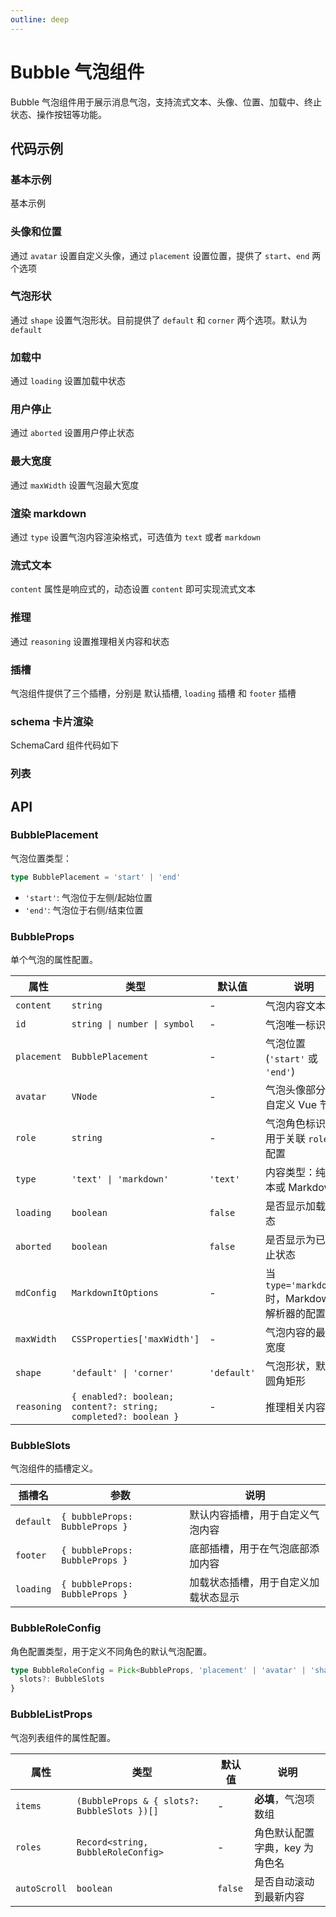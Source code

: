 ```yaml
---
outline: deep
---
```


# Bubble 气泡组件

Bubble 气泡组件用于展示消息气泡，支持流式文本、头像、位置、加载中、终止状态、操作按钮等功能。

## 代码示例

### 基本示例

基本示例

<demo vue="../../demos/bubble/basic.vue" />

### 头像和位置

通过 `avatar` 设置自定义头像，通过 `placement` 设置位置，提供了 `start`、`end` 两个选项

<demo vue="../../demos/bubble/avatar-and-placement.vue" />

### 气泡形状

通过 `shape` 设置气泡形状。目前提供了 `default` 和 `corner` 两个选项。默认为 `default`

<demo vue="../../demos/bubble/shape.vue" />

### 加载中

通过 `loading` 设置加载中状态

<demo vue="../../demos/bubble/loading.vue" />

### 用户停止

通过 `aborted` 设置用户停止状态

<demo vue="../../demos/bubble/aborted.vue" />

### 最大宽度

通过 `maxWidth` 设置气泡最大宽度

<demo vue="../../demos/bubble/max-width.vue" />

### 渲染 markdown

通过 `type` 设置气泡内容渲染格式，可选值为 `text` 或者 `markdown`

<demo vue="../../demos/bubble/markdown.vue" />

### 流式文本

`content` 属性是响应式的，动态设置 `content` 即可实现流式文本

<demo vue="../../demos/bubble/streaming.vue" />

### 推理

通过 `reasoning` 设置推理相关内容和状态

<demo vue="../../demos/bubble/reasoning.vue" />

### 插槽

气泡组件提供了三个插槽，分别是 默认插槽, `loading` 插槽 和 `footer` 插槽

<demo vue="../../demos/bubble/slots.vue" />

### schema 卡片渲染

SchemaCard 组件代码如下

<demo vue="../../demos/bubble/schema-card.vue" />

<demo vue="../../demos/bubble/schema-render.vue" />

### 列表

<demo vue="../../demos/bubble/list.vue" />

## API

### BubblePlacement

气泡位置类型：

```typescript
type BubblePlacement = 'start' | 'end'
```

- `'start'`: 气泡位于左侧/起始位置
- `'end'`: 气泡位于右侧/结束位置

### BubbleProps

单个气泡的属性配置。

| 属性        | 类型                                                           | 默认值      | 说明                                             |
| ----------- | -------------------------------------------------------------- | ----------- | ------------------------------------------------ |
| `content`   | `string`                                                       | -           | 气泡内容文本                                     |
| `id`        | `string \| number \| symbol`                                   | -           | 气泡唯一标识                                     |
| `placement` | `BubblePlacement`                                              | -           | 气泡位置 (`'start'` 或 `'end'`)                  |
| `avatar`    | `VNode`                                                        | -           | 气泡头像部分的自定义 Vue 节点                    |
| `role`      | `string`                                                       | -           | 气泡角色标识，用于关联 `roles` 配置              |
| `type`      | `'text' \| 'markdown'`                                         | `'text'`    | 内容类型：纯文本或 Markdown                      |
| `loading`   | `boolean`                                                      | `false`     | 是否显示加载状态                                 |
| `aborted`   | `boolean`                                                      | `false`     | 是否显示为已中止状态                             |
| `mdConfig`  | `MarkdownItOptions`                                            | -           | 当 `type='markdown'` 时，Markdown 解析器的配置项 |
| `maxWidth`  | `CSSProperties['maxWidth']`                                    | -           | 气泡内容的最大宽度                               |
| `shape`     | `'default' \| 'corner'`                                        | `'default'` | 气泡形状，默认圆角矩形                           |
| `reasoning` | `{ enabled?: boolean; content?: string; completed?: boolean }` | -           | 推理相关内容                                     |

### BubbleSlots

气泡组件的插槽定义。

| 插槽名    | 参数                           | 说明                                 |
| --------- | ------------------------------ | ------------------------------------ |
| `default` | `{ bubbleProps: BubbleProps }` | 默认内容插槽，用于自定义气泡内容     |
| `footer`  | `{ bubbleProps: BubbleProps }` | 底部插槽，用于在气泡底部添加内容     |
| `loading` | `{ bubbleProps: BubbleProps }` | 加载状态插槽，用于自定义加载状态显示 |

### BubbleRoleConfig

角色配置类型，用于定义不同角色的默认气泡配置。

```typescript
type BubbleRoleConfig = Pick<BubbleProps, 'placement' | 'avatar' | 'shape' | 'type' | 'mdConfig' | 'maxWidth'> & {
  slots?: BubbleSlots
}
```

### BubbleListProps

气泡列表组件的属性配置。

| 属性         | 类型                                        | 默认值  | 说明                           |
| ------------ | ------------------------------------------- | ------- | ------------------------------ |
| `items`      | `(BubbleProps & { slots?: BubbleSlots })[]` | -       | **必填**，气泡项数组           |
| `roles`      | `Record<string, BubbleRoleConfig>`          | -       | 角色默认配置字典，key 为角色名 |
| `autoScroll` | `boolean`                                   | `false` | 是否自动滚动到最新内容         |
